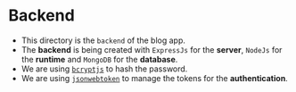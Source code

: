# Backend

- This directory is the `backend` of the blog app.
- The **backend** is being created with `ExpressJs` for the **server**, `NodeJs` for the **runtime** and `MongoDB` for the **database**.
- We are using [`bcryptjs`](https://www.npmjs.com/package/bcryptjs) to hash the password.
- We are using [`jsonwebtoken`](https://www.npmjs.com/package/jsonwebtoken) to manage the tokens for the **authentication**.
